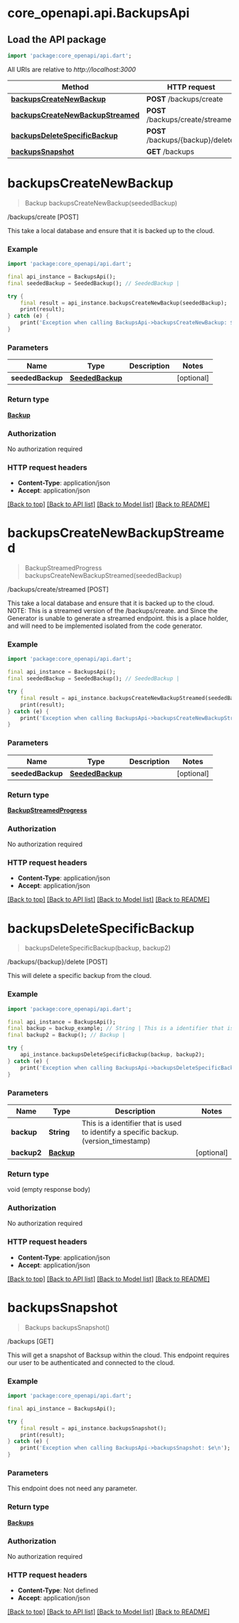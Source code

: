 # core_openapi.api.BackupsApi

## Load the API package
```dart
import 'package:core_openapi/api.dart';
```

All URIs are relative to *http://localhost:3000*

Method | HTTP request | Description
------------- | ------------- | -------------
[**backupsCreateNewBackup**](BackupsApi#backupscreatenewbackup) | **POST** /backups/create | /backups/create [POST]
[**backupsCreateNewBackupStreamed**](BackupsApi#backupscreatenewbackupstreamed) | **POST** /backups/create/streamed | /backups/create/streamed [POST]
[**backupsDeleteSpecificBackup**](BackupsApi#backupsdeletespecificbackup) | **POST** /backups/{backup}/delete | /backups/{backup}/delete [POST]
[**backupsSnapshot**](BackupsApi#backupssnapshot) | **GET** /backups | /backups [GET]


# **backupsCreateNewBackup**
> Backup backupsCreateNewBackup(seededBackup)

/backups/create [POST]

This take a local database and ensure that it is backed up to the cloud.

### Example
```dart
import 'package:core_openapi/api.dart';

final api_instance = BackupsApi();
final seededBackup = SeededBackup(); // SeededBackup | 

try {
    final result = api_instance.backupsCreateNewBackup(seededBackup);
    print(result);
} catch (e) {
    print('Exception when calling BackupsApi->backupsCreateNewBackup: $e\n');
}
```

### Parameters

Name | Type | Description  | Notes
------------- | ------------- | ------------- | -------------
 **seededBackup** | [**SeededBackup**](SeededBackup)|  | [optional] 

### Return type

[**Backup**](Backup)

### Authorization

No authorization required

### HTTP request headers

 - **Content-Type**: application/json
 - **Accept**: application/json

[[Back to top]](#) [[Back to API list]](../README#documentation-for-api-endpoints) [[Back to Model list]](../README#documentation-for-models) [[Back to README]](../README)

# **backupsCreateNewBackupStreamed**
> BackupStreamedProgress backupsCreateNewBackupStreamed(seededBackup)

/backups/create/streamed [POST]

This take a local database and ensure that it is backed up to the cloud.  NOTE: This is a streamed version of the /backups/create. and Since the Generator is unable to generate a streamed endpoint. this is a place holder, and will need to be implemented isolated from the code generator.

### Example
```dart
import 'package:core_openapi/api.dart';

final api_instance = BackupsApi();
final seededBackup = SeededBackup(); // SeededBackup | 

try {
    final result = api_instance.backupsCreateNewBackupStreamed(seededBackup);
    print(result);
} catch (e) {
    print('Exception when calling BackupsApi->backupsCreateNewBackupStreamed: $e\n');
}
```

### Parameters

Name | Type | Description  | Notes
------------- | ------------- | ------------- | -------------
 **seededBackup** | [**SeededBackup**](SeededBackup)|  | [optional] 

### Return type

[**BackupStreamedProgress**](BackupStreamedProgress)

### Authorization

No authorization required

### HTTP request headers

 - **Content-Type**: application/json
 - **Accept**: application/json

[[Back to top]](#) [[Back to API list]](../README#documentation-for-api-endpoints) [[Back to Model list]](../README#documentation-for-models) [[Back to README]](../README)

# **backupsDeleteSpecificBackup**
> backupsDeleteSpecificBackup(backup, backup2)

/backups/{backup}/delete [POST]

This will delete a specific backup from the cloud.

### Example
```dart
import 'package:core_openapi/api.dart';

final api_instance = BackupsApi();
final backup = backup_example; // String | This is a identifier that is used to identify a specific backup.(version_timestamp)
final backup2 = Backup(); // Backup | 

try {
    api_instance.backupsDeleteSpecificBackup(backup, backup2);
} catch (e) {
    print('Exception when calling BackupsApi->backupsDeleteSpecificBackup: $e\n');
}
```

### Parameters

Name | Type | Description  | Notes
------------- | ------------- | ------------- | -------------
 **backup** | **String**| This is a identifier that is used to identify a specific backup.(version_timestamp) | 
 **backup2** | [**Backup**](Backup)|  | [optional] 

### Return type

void (empty response body)

### Authorization

No authorization required

### HTTP request headers

 - **Content-Type**: application/json
 - **Accept**: application/json

[[Back to top]](#) [[Back to API list]](../README#documentation-for-api-endpoints) [[Back to Model list]](../README#documentation-for-models) [[Back to README]](../README)

# **backupsSnapshot**
> Backups backupsSnapshot()

/backups [GET]

This will get a snapshot of Backsup within the cloud.  This endpoint requires our user to be authenticated and connected to the cloud.

### Example
```dart
import 'package:core_openapi/api.dart';

final api_instance = BackupsApi();

try {
    final result = api_instance.backupsSnapshot();
    print(result);
} catch (e) {
    print('Exception when calling BackupsApi->backupsSnapshot: $e\n');
}
```

### Parameters
This endpoint does not need any parameter.

### Return type

[**Backups**](Backups)

### Authorization

No authorization required

### HTTP request headers

 - **Content-Type**: Not defined
 - **Accept**: application/json

[[Back to top]](#) [[Back to API list]](../README#documentation-for-api-endpoints) [[Back to Model list]](../README#documentation-for-models) [[Back to README]](../README)

